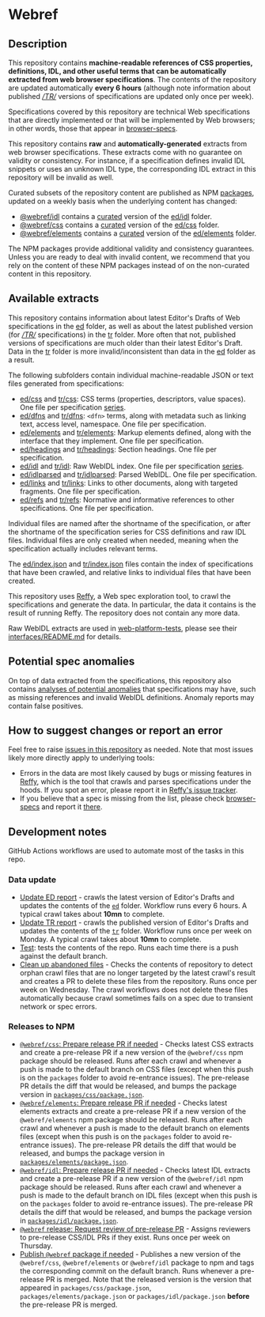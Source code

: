 # Webref

## Description

This repository contains **machine-readable references of CSS properties, definitions, IDL, and other useful terms that can be automatically extracted from web browser specifications**. The contents of the repository are updated automatically **every 6 hours** (although note information about published _[/TR/](https://www.w3.org/TR/)_ versions of specifications are updated only once per week).

Specifications covered by this repository are technical Web specifications that are directly implemented or that will be implemented by Web browsers; in other words, those that appear in [browser-specs](https://github.com/w3c/browser-specs).

This repository contains **raw** and **automatically-generated** extracts from web browser specifications. These extracts come with no guarantee on validity or consistency. For instance, if a specification defines invalid IDL snippets or uses an unknown IDL type, the corresponding IDL extract in this repository will be invalid as well.

Curated subsets of the repository content are published as NPM [packages](https://github.com/w3c/webref/tree/master/packages), updated on a weekly basis when the underlying content has changed:
- [@webref/idl](https://www.npmjs.com/package/@webref/idl) contains a [curated](packages/idl#guarantees) version of the [ed/idl](ed/idl) folder.
- [@webref/css](https://www.npmjs.com/package/@webref/css) contains a [curated](packages/css#guarantees) version of the [ed/css](ed/css) folder.
- [@webref/elements](https://www.npmjs.com/package/@webref/elements) contains a [curated](packages/elements#guarantees) version of the [ed/elements](ed/elements) folder.

The NPM packages provide additional validity and consistency guarantees. Unless you are ready to deal with invalid content, we recommend that you rely on the content of these NPM packages instead of on the non-curated content in this repository.

## Available extracts

This repository contains information about latest Editor's Drafts of Web specifications in the [ed](ed) folder, as well as about the latest published version (for _[/TR/](https://www.w3.org/TR/)_ specifications) in the [tr](tr) folder. More often that not, published versions of specifications are much older than their latest Editor's Draft. Data in the [tr](tr) folder is more invalid/inconsistent than data in the [ed](ed) folder as a result.

The following subfolders contain individual machine-readable JSON or text files generated from specifications:

- [ed/css](ed/css) and [tr/css](tr/css): CSS terms (properties, descriptors, value spaces). One file per specification [series](https://github.com/w3c/browser-specs/#series).
- [ed/dfns](ed/dfns) and [tr/dfns](tr/dfns): `<dfn>` terms, along with metadata such as linking text, access level, namespace. One file per specification.
- [ed/elements](ed/elements) and [tr/elements](tr/elements): Markup elements defined, along with the interface that they implement. One file per specification.
- [ed/headings](ed/headings) and [tr/headings](tr/headings): Section headings. One file per specification.
- [ed/idl](ed/idl) and [tr/idl](tr/idl): Raw WebIDL index. One file per specification [series](https://github.com/w3c/browser-specs/#series).
- [ed/idlparsed](ed/idlparsed) and [tr/idlparsed](tr/idlparsed): Parsed WebIDL. One file per specification.
- [ed/links](ed/links) and [tr/links](tr/links): Links to other documents, along with targeted fragments. One file per specification.
- [ed/refs](ed/refs) and [tr/refs](tr/refs): Normative and informative references to other specifications. One file per specification.

Individual files are named after the shortname of the specification, or after the shortname of the specification series for CSS definitions and raw IDL files. Individual files are only created when needed, meaning when the specification actually includes relevant terms.

The [ed/index.json](ed/index.json) and [tr/index.json](tr/index.json) files contain the index of specifications that have been crawled, and relative links to individual files that have been created.

This repository uses [Reffy](https://github.com/w3c/reffy), a Web spec exploration tool, to crawl the specifications and generate the data. In particular, the data it contains is the result of running Reffy. The repository does not contain any more data.

Raw WebIDL extracts are used in [web-platform-tests](https://github.com/web-platform-tests/wpt), please see their [interfaces/README.md](https://github.com/web-platform-tests/wpt/blob/master/interfaces/README.md) for details.


## Potential spec anomalies

On top of data extracted from the specifications, this repository also contains [analyses of potential anomalies](https://w3c.github.io/webref) that specifications may have, such as missing references and invalid WebIDL definitions. Anomaly reports may contain false positives.


## How to suggest changes or report an error

Feel free to raise [issues in this repository](https://github.com/w3c/webref/issues) as needed. Note that most issues likely more directly apply to underlying tools:

- Errors in the data are most likely caused by bugs or missing features in [Reffy](https://github.com/w3c/reffy), which is the tool that crawls and parses specifications under the hoods. If you spot an error, please report it in [Reffy's issue tracker](https://github.com/w3c/reffy/issues/new).
- If you believe that a spec is missing from the list, please check [browser-specs](https://github.com/w3c/browser-specs/#how-to-addupdatedelete-a-spec) and report it [there](https://github.com/w3c/browser-specs/issues/new).


## Development notes

GitHub Actions workflows are used to automate most of the tasks in this repo.

### Data update

- [Update ED report](https://github.com/w3c/webref/actions/workflows/update-ed.yml) - crawls the latest version of Editor's Drafts and updates the contents of the [`ed`](ed) folder. Workflow runs every 6 hours. A typical crawl takes about **10mn** to complete.
- [Update TR report](https://github.com/w3c/webref/actions/workflows/update-tr.yml) - crawls the published version of Editor's Drafts and updates the contents of the [`tr`](tr) folder. Workflow runs once per week on Monday. A typical crawl takes about **10mn** to complete.
- [Test](https://github.com/w3c/webref/actions/workflows/test.yml): tests the contents of the repo. Runs each time there is a push against the default branch.
- [Clean up abandoned files](https://github.com/w3c/webref/actions/workflows/cleanup.yml) - Checks the contents of repository to detect orphan crawl files that are no longer targeted by the latest crawl's result and creates a PR to delete these files from the repository. Runs once per week on Wednesday. The crawl workflows does not delete these files automatically because crawl sometimes fails on a spec due to transient network or spec errors.


### Releases to NPM

- [`@webref/css`: Prepare release PR if needed](https://github.com/w3c/webref/actions/workflows/prepare-css-release.yml) - Checks latest CSS extracts and create a pre-release PR if a new version of the `@webref/css` npm package should be released. Runs after each crawl and whenever a push is made to the default branch on CSS files (except when this push is on the `packages` folder to avoid re-entrance issues). The pre-release PR details the diff that would be released, and bumps the package version in [`packages/css/package.json`](packages/css/package.json).
- [`@webref/elements`: Prepare release PR if needed](https://github.com/w3c/webref/actions/workflows/prepare-elements-release.yml) - Checks latest elements extracts and create a pre-release PR if a new version of the `@webref/elements` npm package should be released. Runs after each crawl and whenever a push is made to the default branch on elements files (except when this push is on the `packages` folder to avoid re-entrance issues). The pre-release PR details the diff that would be released, and bumps the package version in [`packages/elements/package.json`](packages/elements/package.json).
- [`@webref/idl`: Prepare release PR if needed](https://github.com/w3c/webref/actions/workflows/prepare-idl-release.yml) - Checks latest IDL extracts and create a pre-release PR if a new version of the `@webref/idl` npm package should be released. Runs after each crawl and whenever a push is made to the default branch on IDL files (except when this push is on the `packages` folder to avoid re-entrance issues). The pre-release PR details the diff that would be released, and bumps the package version in [`packages/idl/package.json`](packages/idl/package.json).
- [`@webref` release: Request review of pre-release PR](https://github.com/w3c/webref/actions/workflows/request-pr-review.yml) - Assigns reviewers to pre-release CSS/IDL PRs if they exist. Runs once per week on Thursday.
- [Publish `@webref` package if needed](https://github.com/w3c/webref/actions/workflows/release-package.yml) - Publishes a new version of the `@webref/css`, `@webref/elements` or `@webref/idl` package to npm and tags the corresponding commit on the default branch. Runs whenever a pre-release PR is merged. Note that the released version is the version that appeared in `packages/css/package.json`, `packages/elements/package.json` or `packages/idl/package.json` **before** the pre-release PR is merged.

